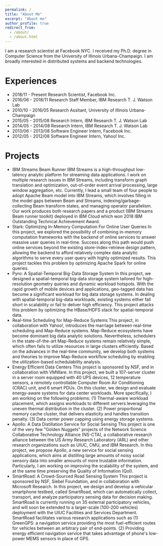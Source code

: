 ```yaml
---
permalink: /
title: "About Me"
excerpt: "About me"
author_profile: true
redirect_from: 
  - /about/
  - /about.html
---
```


I am a research scientist at Facebook NYC. I received my Ph.D. degree in Computer Science from the University of Illinois Urbana-Champaign. I am broadly interested in distributed systems and backend technologies. 

Experiences
======
* 2018/11 - Present Research Scientist, Facebook Inc.
* 2016/06 - 2018/11 Research Staff Member, IBM Research T. J. Watson Lab
* 2010/10 - 2016/05 Research Assitant, University of Illinois Urbana-Champaign
* 2015/05 - 2015/08 Research Intern, IBM Research T. J. Watson Lab
* 2014/05 - 2014/08 Research Intern, IBM Research T. J. Watson Lab
* 2013/06 - 2013/08 Software Engineer Intern, Facebook Inc.
* 2012/05 - 2012/08 Software Engineer Intern, Yahoo! Inc.



Projects
======
* IBM Streams Beam Runner
	IBM Streams is a high-throughput low-latency analytic platform for streaming data applications. I work on multiple research issues in IBM Streams, including transform graph translation and optimization, out-of-order event arrival processing, large window aggregation, etc. Currently, I lead a small team of four people to adopt Apache Beam model into IBM Streams, which involves filling in the model gaps between Beam and Streams, indexing/garbage-collecting Beam transform states, and managing operator parallelism. Our work produces both research papers and a product (IBM Streams Beam runner toolkit) deployed in IBM Cloud which won 2018 IBM Outstanding Technical Achievement Award.
* Stark: Optimizing In-Memory Computation For Online User Queries
	In this project, we explored the possibility of combining in-memory computation frameworks with the backend of online services to answer massive user queries in real-time. Success along this path would push online services beyond the existing store-index-retrieve design pattern, allowing the backend to afford relatively complex data analytic algorithms to serve every user query with highly optimized results. This project tackles this problem by optimizing Apache Spark for online queries.
* Pyro: A Spatial-Temporal Big-Data Storage System
	In this project, we designed a spatial-temporal big-data storage system tailored for high-resolution geometry queries and dynamic workload hotspots. With the rapid growth of mobile devices and applications, geo-tagged data has become a significant workload for big data storage systems. In dealing with spatial-temporal big-data workloads, existing systems either fall short in scalability or fail to deliver high efficiency. This project attacks this problem by optimizing the HBase/HDFS stack for spatial-temporal data.
* Real-time Scheduling for Map-Reduce Systems
	This project, in collaboration with Yahoo!, introduces the marriage between real-time scheduling and Map-Reduce systems. Map-Reduce ecosystems have become dominant big data analytic solutions. Nevertheless, schedulers in the state-of-the-art Map-Reduce systems remain relatively simple, which often fails to utilize resources in large clusters efficiently. Based on the advances in the real-time community, we develop both systems and theories to improve Map-Reduce workflow scheduling by enabling the utilization-based schedulability analysis.
* Energy Efficient Data Centers
	This project is sponsored by NSF, and in collaboration with VMWare. In this project, we built a 107-server cluster in a server room equipped with 40 UPS devices, 12 temperature sensors, a remotely controllable Computer Room Air Conditioning (CRAC) unit, and 6 smart PDUs. On this cluster, we design and evaluate energy-aware systems for data center workloads. More specifically, I am working on the following problems: (1) Thermal-aware workload placement, which assigns workloads to different servers leveraging the uneven thermal distribution in the cluster. (2) Power proportional memory cache cluster, that delivers elasticity and handles transition penalty. (3) Data center power capping using energy storage systems.
* Apollo: A Data Distillation Service for Social Sensing
	This project is one of the very few "Golden Nuggets" projects of the Network Science Collaborative Technology Alliance (NS-CTA), a collaborative research alliance between the US Army Research Laboratory (ARL) and other research organizations such as UIUC, CMU, and IBM Research. In this project, we propose Apollo, a new service for social sensing applications, which aims at distilling large amounts of noisy social sensory data into smaller amounts of more trustable information. Particularly, I am working on improving the scalability of the system, and at the same time preserving the Quality of Information (QoI).
* SmartRoad: A Crowd-Sourced Road Sensing System
	This project is sponsored by NSF, Siebel Foundation, and in collaboration with Microsoft Research. In this project, we design and develop a vehicular smartphone testbed, called SmartRoad, which can automatically collect, transport, and analyze participatory sensing data for decision making. SmartRoad is currently running on 35 external participatory vehicles, and will soon be extended to a larger-scale (100-200 vehicles) deployment with the UIUC Facilities and Services Department. SmartRoad facilitates various research applications such as (1) GreenGPS: a navigation service providing the most fuel-efficient routes for vehicles between an arbitrary pair of end-points. (2) Providing energy efficient navigation service that takes advantage of phone's low-power MEMS sensors in place of GPS.

